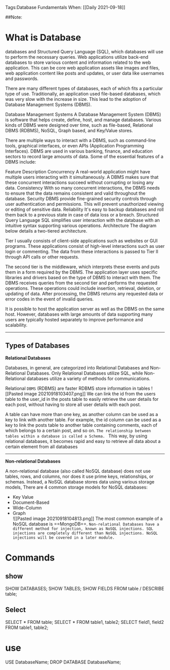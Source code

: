 Tags:Database Fundamentals 
When: [[Daily 2021-09-18]]

##Note:
# What is Database
databases and Structured Query Language (SQL), which databases will use to perform the necessary queries. Web applications utilize back-end databases to store various content and information related to the web application. This can be core web application assets like images and files, web application content like posts and updates, or user data like usernames and passwords.

There are many different types of databases, each of which fits a particular type of use. Traditionally, an application used file-based databases, which was very slow with the increase in size. This lead to the adoption of Database Management Systems (DBMS).

Database Management Systems
A Database Management System (DBMS) is software that helps create, define, host, and manage databases. Various kinds of DBMS were designed over time, such as file-based, Relational DBMS (RDBMS), NoSQL, Graph based, and Key/Value stores.

There are multiple ways to interact with a DBMS, such as command-line tools, graphical interfaces, or even APIs (Application Programming Interfaces). DBMS are used in various banking, finance, and education sectors to record large amounts of data. Some of the essential features of a DBMS include:

Feature	Description
Concurrency	A real-world application might have multiple users interacting with it simultaneously. A DBMS makes sure that these concurrent interactions succeed without corrupting or losing any data.
Consistency	With so many concurrent interactions, the DBMS needs to ensure that the data remains consistent and valid throughout the database.
Security	DBMS provide fine-grained security controls through user authentication and permissions. This will prevent unauthorized viewing or editing of sensitive data.
Reliability	It's easy to backup databases and roll them back to a previous state in case of data loss or a breach.
Structured Query Language	SQL simplifies user interaction with the database with an intuitive syntax supporting various operations.
Architecture
The diagram below details a two-tiered architecture.


Tier I usually consists of client-side applications such as websites or GUI programs. These applications consist of high-level interactions such as user login or commenting. The data from these interactions is passed to Tier II through API calls or other requests.

The second tier is the middleware, which interprets these events and puts them in a form required by the DBMS. The application layer uses specific libraries and drivers based on the type of DBMS to interact with them. The DBMS receives queries from the second tier and performs the requested operations. These operations could include insertion, retrieval, deletion, or updating of data. After processing, the DBMS returns any requested data or error codes in the event of invalid queries.

It is possible to host the application server as well as the DBMS on the same host. However, databases with large amounts of data supporting many users are typically hosted separately to improve performance and scalability.
________
Types of Databases
---
__Relational Databases__

Databases, in general, are categorized into Relational Databases and Non-Relational Databases. Only Relational Databases utilize SQL, while Non-Relational databases utilize a variety of methods for communications.

Relational `DBMS` (RDBMS) are faster  RDBMS store information in tables ![[Pasted image 20210918103407.png]]
  We can link the id from the users table to the user_id in the posts table to easily retrieve the user details for each post, without having to store all user details with each post.

A table can have more than one key, as another column can be used as a key to link with another table. For example, the id column can be used as a key to link the posts table to another table containing comments, each of which belongs to a certain post, and so on.
 `The relationship between tables within a database is called a Schema. `
 This way, by using relational databases, it becomes rapid and easy to retrieve all data about a certain element from all databases
 ______
__Non-relational Databases__

A non-relational database (also called NoSQL database) does not use tables, rows, and columns, nor does it use prime keys, relationships, or schemas. Instead, a NoSQL database stores data using various storage models,
There are 4 common storage models for NoSQL databases:
- Key Value
- Document-Based
- Wide-Column
- Graph     
![[Pasted image 20210918104813.png]]
The most common example of a NoSQL database is ==MongoDB==.
`Non-relational Databases have a different method for injection, known as NoSQL injections. SQL injections are completely different than NoSQL injections. NoSQL injections will be covered in a later module.`

# Commands 
## show 
SHOW DATABASES;
SHOW TABLES;
SHOW FIELDS FROM table / DESCRIBE table;
## Select 
SELECT * FROM table;
SELECT * FROM table1, table2;
SELECT field1, field2 FROM table1, table2;

# use
USE DatabaseName;
DROP DATABASE DatabaseName;